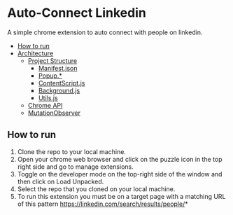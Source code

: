 # Auto-Connect Linkedin

A simple chrome extension to auto connect with people on linkedin.

- [How to run](#how-to-run)
- [Architecture](#architecture)
  - [Project Structure](#project-structure)
    - [Manifest.json](#manifest-json)
    - [Popup.\*](#popup-ext)
    - [ContentScript.js](#content-script)
    - [Background.js](#background-js)
    - [Utils.js](#utils-js)
  - [Chrome API](#chrome-api)
  - [MutationObserver](#mutation-observer)

## How to run

1. Clone the repo to your local machine.
2. Open your chrome web browser and click on the puzzle icon in the top right side and go to manage extensions.
3. Toggle on the developer mode on the top-right side of the window and then click on Load Unpacked.
4. Select the repo that you cloned on your local machine.
5. To run this extension you must be on a target page with a matching URL of this pattern https://linkedin.com/search/results/people/*
